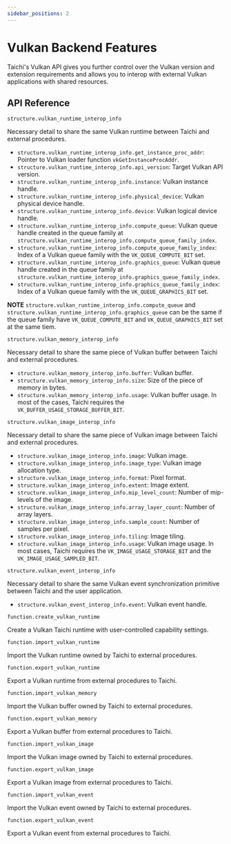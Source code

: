 ```yaml
---
sidebar_positions: 2
---
```


# Vulkan Backend Features

Taichi's Vulkan API gives you further control over the Vulkan version and extension requirements and allows you to interop with external Vulkan applications with shared resources.

## API Reference

`structure.vulkan_runtime_interop_info`

Necessary detail to share the same Vulkan runtime between Taichi and external procedures.

- `structure.vulkan_runtime_interop_info.get_instance_proc_addr`: Pointer to Vulkan loader function `vkGetInstanceProcAddr`.
- `structure.vulkan_runtime_interop_info.api_version`: Target Vulkan API version.
- `structure.vulkan_runtime_interop_info.instance`: Vulkan instance handle.
- `structure.vulkan_runtime_interop_info.physical_device`: Vulkan physical device handle.
- `structure.vulkan_runtime_interop_info.device`: Vulkan logical device handle.
- `structure.vulkan_runtime_interop_info.compute_queue`: Vulkan queue handle created in the queue family at `structure.vulkan_runtime_interop_info.compute_queue_family_index`.
- `structure.vulkan_runtime_interop_info.compute_queue_family_index`: Index of a Vulkan queue family with the `VK_QUEUE_COMPUTE_BIT` set.
- `structure.vulkan_runtime_interop_info.graphics_queue`: Vulkan queue handle created in the queue family at `structure.vulkan_runtime_interop_info.graphics_queue_family_index`.
- `structure.vulkan_runtime_interop_info.graphics_queue_family_index`: Index of a Vulkan queue family with the `VK_QUEUE_GRAPHICS_BIT` set.

**NOTE** `structure.vulkan_runtime_interop_info.compute_queue` and `structure.vulkan_runtime_interop_info.graphics_queue` can be the same if the queue family have `VK_QUEUE_COMPUTE_BIT` and `VK_QUEUE_GRAPHICS_BIT` set at the same tiem.

`structure.vulkan_memory_interop_info`

Necessary detail to share the same piece of Vulkan buffer between Taichi and external procedures.

- `structure.vulkan_memory_interop_info.buffer`: Vulkan buffer.
- `structure.vulkan_memory_interop_info.size`: Size of the piece of memory in bytes.
- `structure.vulkan_memory_interop_info.usage`: Vulkan buffer usage. In most of the cases, Taichi requires the `VK_BUFFER_USAGE_STORAGE_BUFFER_BIT`.

`structure.vulkan_image_interop_info`

Necessary detail to share the same piece of Vulkan image between Taichi and external procedures.

- `structure.vulkan_image_interop_info.image`: Vulkan image.
- `structure.vulkan_image_interop_info.image_type`: Vulkan image allocation type.
- `structure.vulkan_image_interop_info.format`: Pixel format.
- `structure.vulkan_image_interop_info.extent`: Image extent.
- `structure.vulkan_image_interop_info.mip_level_count`: Number of mip-levels of the image.
- `structure.vulkan_image_interop_info.array_layer_count`: Number of array layers.
- `structure.vulkan_image_interop_info.sample_count`: Number of samples per pixel.
- `structure.vulkan_image_interop_info.tiling`: Image tiling.
- `structure.vulkan_image_interop_info.usage`: Vulkan image usage. In most cases, Taichi requires the `VK_IMAGE_USAGE_STORAGE_BIT` and the `VK_IMAGE_USAGE_SAMPLED_BIT`.

`structure.vulkan_event_interop_info`

Necessary detail to share the same Vulkan event synchronization primitive between Taichi and the user application.

- `structure.vulkan_event_interop_info.event`: Vulkan event handle.

`function.create_vulkan_runtime`

Create a Vulkan Taichi runtime with user-controlled capability settings.

`function.import_vulkan_runtime`

Import the Vulkan runtime owned by Taichi to external procedures.

`function.export_vulkan_runtime`

Export a Vulkan runtime from external procedures to Taichi.

`function.import_vulkan_memory`

Import the Vulkan buffer owned by Taichi to external procedures.

`function.export_vulkan_memory`

Export a Vulkan buffer from external procedures to Taichi.

`function.import_vulkan_image`

Import the Vulkan image owned by Taichi to external procedures.

`function.export_vulkan_image`

Export a Vulkan image from external procedures to Taichi.

`function.import_vulkan_event`

Import the Vulkan event owned by Taichi to external procedures.

`function.export_vulkan_event`

Export a Vulkan event from external procedures to Taichi.
